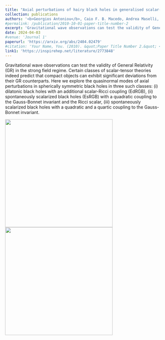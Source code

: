 ```yaml
---
title: "Axial perturbations of hairy black holes in generalised scalar-tensor theories"
collection: publications
authors: '<b>Georgios Antoniou</b>, Caio F. B. Macedo, Andrea Maselli, Thomas P. Sotiriou'
#permalink: /publication/2010-10-01-paper-title-number-2
excerpt: 'Gravitational wave observations can test the validity of General Relativity (GR) in the strong field regime. Certain classes of scalar-tensor theories indeed predict that compact objects can exhibit significant deviations from their GR counterparts. Here we explore the quasinormal modes of axial perturbations in spherically symmetric black holes in three such classes...'
date: 2024-04-03
#venue: 'Journal 1'
paperurl: 'https://arxiv.org/abs/2404.02479'
#citation: 'Your Name, You. (2010). &quot;Paper Title Number 2.&quot; <i>Journal 1</i>. 1(2).'
link1: 'https://inspirehep.net/literature/2773848'
---
```


Gravitational wave observations can test the validity of General Relativity (GR) in the strong field regime. Certain classes of scalar-tensor theories indeed predict that compact objects can exhibit significant deviations from their GR counterparts. Here we explore the quasinormal modes of axial perturbations in spherically symmetric black holes in three such classes: (i) dilatonic black holes with an additional scalar-Ricci coupling (EdRGB), (ii) spontaneously scalarized black holes (EsRGB) with a quadratic coupling to the Gauss-Bonnet invariant and the Ricci scalar, (iii) spontaneously scalarized black holes with a quadratic and a quartic coupling to the Gauss-Bonnet invariant.

<img src="https://inspirehep.net/files/a03c307de92a843590b75383600cebac" width="350">     <img src="https://inspirehep.net/files/719e85a6e2cff2b0ba5dee85de0d4d30" width="350">



<!-- [Download paper here](http://academicpages.github.io/files/paper2.pdf) -->

